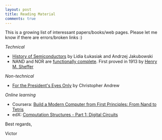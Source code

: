 ```yaml
---
layout: post
title: Reading Material
comments: true
---
```

This is a growing list of interessant papers/books/web pages. Please let me know if there are errors/broken links :)

_Technical_
- [History of Semiconductors](https://djena.engineering.cornell.edu/hws/history_of_semiconductors.pdf) by Lidia Łukasiak and Andrzej Jakubowski
- NAND and NOR are [functionally complete](https://proofwiki.org/wiki/NAND_and_NOR_are_Functionally_Complete). First proved in 1913 by [Henry M. Sheffer](http://www.ams.org/journals/tran/1913-014-04/S0002-9947-1913-1500960-1/S0002-9947-1913-1500960-1.pdf)

_Non-technical_
- [For the President's Eyes Only](https://www.amazon.com/Presidents-Eyes-Only-Intelligence-Presidency/dp/0060921781) by Christopher Andrew

_Online learning_
- Coursera: [Build a Modern Computer from First Principles: From Nand to Tetris ](https://www.coursera.org/learn/build-a-computer)
- edX: [Computation Structures - Part 1: Digital Circuits](https://www.edx.org/course/computation-structures-part-1-digital-mitx-6-004-1x-0)


Best regards,

Victor